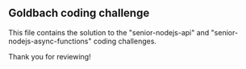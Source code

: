 ## Goldbach coding challenge

This file contains the solution to the "senior-nodejs-api" and "senior-nodejs-async-functions" coding challenges.

Thank you for reviewing!
